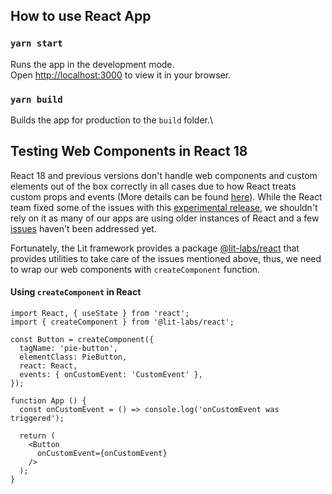 ## How to use React App

### `yarn start`

Runs the app in the development mode.\
Open [http://localhost:3000](http://localhost:3000) to view it in your browser.


### `yarn build`

Builds the app for production to the `build` folder.\


## Testing Web Components in React 18

React 18 and previous versions don't handle web components and custom elements out of the box correctly in all cases due to how React treats custom props and events (More details can be found [here](https://lit.dev/docs/frameworks/react/)). While the React team fixed some of the issues with this [experimental release](https://github.com/justeattakeaway/pie/compare/0.0.0-experimental-56a3c18e5-20230314?expand=1), we shouldn't rely on it as many of our apps are using older instances of React and a few [issues](https://custom-elements-everywhere.com/libraries/react/results/results.html) haven't been addressed yet.

Fortunately, the Lit framework provides a package [@lit-labs/react](https://lit.dev/docs/frameworks/react/) that provides utilities to take care of the issues mentioned above, thus, we need to wrap our web components with `createComponent` function.

#### Using `createComponent` in React

```
import React, { useState } from 'react';
import { createComponent } from '@lit-labs/react';

const Button = createComponent({
  tagName: 'pie-button',
  elementClass: PieButton,
  react: React,
  events: { onCustomEvent: 'CustomEvent' },
});

function App () {
  const onCustomEvent = () => console.log('onCustomEvent was triggered');

  return (
    <Button
      onCustomEvent={onCustomEvent}
    />
  );
}
```
